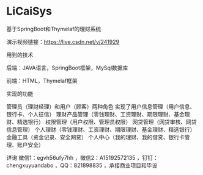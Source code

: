 # LiCaiSys
基于SpringBoot和Thymelaf的理财系统

演示视频链接：https://live.csdn.net/v/241929

用到的技术

后端：JAVA语言，SpringBoot框架，MySql数据库

前端：HTML，Thymelaf框架

实现的功能

管理员（理财经理）和用户（顾客）两种角色
实现了用户信息管理（用户信息、银行卡、个人征信）
理财产品管理（零钱理财、工资理财、期限理财、基金理财、精选银行）
权限管理（用户权限、管理员权限）
网贷管理（网贷审核、网贷信息管理）
个人理财（零钱理财、工资理财、期限理财、基金理财、精选银行）
金融工具（资金记录、安全网贷）
个人中心（我的理财、我的借贷、银行卡管理、账户安全）

详询 微信1：egvh56ufy7hh ，微信2：A15192572135 ，钉钉：chengxuyuandabo ，QQ：821898835 ，承接商业项目和毕设
